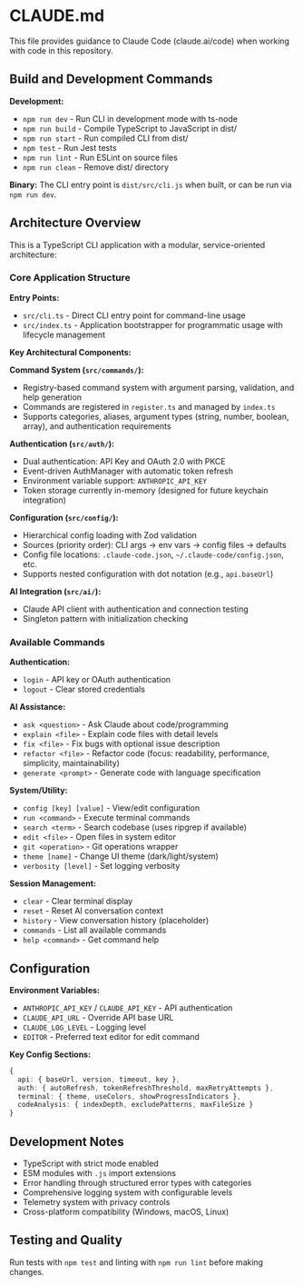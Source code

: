 # CLAUDE.md

This file provides guidance to Claude Code (claude.ai/code) when working with code in this repository.

## Build and Development Commands

**Development:**
- `npm run dev` - Run CLI in development mode with ts-node
- `npm run build` - Compile TypeScript to JavaScript in dist/
- `npm run start` - Run compiled CLI from dist/
- `npm test` - Run Jest tests
- `npm run lint` - Run ESLint on source files
- `npm run clean` - Remove dist/ directory

**Binary:** The CLI entry point is `dist/src/cli.js` when built, or can be run via `npm run dev`.

## Architecture Overview

This is a TypeScript CLI application with a modular, service-oriented architecture:

### Core Application Structure

**Entry Points:**
- `src/cli.ts` - Direct CLI entry point for command-line usage
- `src/index.ts` - Application bootstrapper for programmatic usage with lifecycle management

**Key Architectural Components:**

**Command System (`src/commands/`):**
- Registry-based command system with argument parsing, validation, and help generation
- Commands are registered in `register.ts` and managed by `index.ts`
- Supports categories, aliases, argument types (string, number, boolean, array), and authentication requirements

**Authentication (`src/auth/`):**
- Dual authentication: API Key and OAuth 2.0 with PKCE
- Event-driven AuthManager with automatic token refresh
- Environment variable support: `ANTHROPIC_API_KEY`
- Token storage currently in-memory (designed for future keychain integration)

**Configuration (`src/config/`):**
- Hierarchical config loading with Zod validation
- Sources (priority order): CLI args → env vars → config files → defaults
- Config file locations: `.claude-code.json`, `~/.claude-code/config.json`, etc.
- Supports nested configuration with dot notation (e.g., `api.baseUrl`)

**AI Integration (`src/ai/`):**
- Claude API client with authentication and connection testing
- Singleton pattern with initialization checking

### Available Commands

**Authentication:**
- `login` - API key or OAuth authentication
- `logout` - Clear stored credentials

**AI Assistance:**
- `ask <question>` - Ask Claude about code/programming
- `explain <file>` - Explain code files with detail levels
- `fix <file>` - Fix bugs with optional issue description
- `refactor <file>` - Refactor code (focus: readability, performance, simplicity, maintainability)
- `generate <prompt>` - Generate code with language specification

**System/Utility:**
- `config [key] [value]` - View/edit configuration
- `run <command>` - Execute terminal commands
- `search <term>` - Search codebase (uses ripgrep if available)
- `edit <file>` - Open files in system editor
- `git <operation>` - Git operations wrapper
- `theme [name]` - Change UI theme (dark/light/system)
- `verbosity [level]` - Set logging verbosity

**Session Management:**
- `clear` - Clear terminal display
- `reset` - Reset AI conversation context  
- `history` - View conversation history (placeholder)
- `commands` - List all available commands
- `help <command>` - Get command help

## Configuration

**Environment Variables:**
- `ANTHROPIC_API_KEY` / `CLAUDE_API_KEY` - API authentication
- `CLAUDE_API_URL` - Override API base URL
- `CLAUDE_LOG_LEVEL` - Logging level
- `EDITOR` - Preferred text editor for edit command

**Key Config Sections:**
```typescript
{
  api: { baseUrl, version, timeout, key },
  auth: { autoRefresh, tokenRefreshThreshold, maxRetryAttempts },
  terminal: { theme, useColors, showProgressIndicators },
  codeAnalysis: { indexDepth, excludePatterns, maxFileSize }
}
```

## Development Notes

- TypeScript with strict mode enabled
- ESM modules with `.js` import extensions
- Error handling through structured error types with categories
- Comprehensive logging system with configurable levels
- Telemetry system with privacy controls
- Cross-platform compatibility (Windows, macOS, Linux)

## Testing and Quality

Run tests with `npm test` and linting with `npm run lint` before making changes.